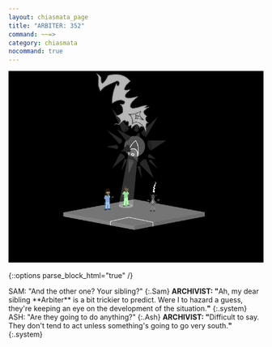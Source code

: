 ```yaml
---
layout: chiasmata_page
title: "ARBITER: 352"
command: ~~=>
category: chiasmata
nocommand: true
---
```


![352](/chiasmata/images/narrative/349.gif)

{::options parse_block_html="true" /}
<div class="dialogue">
SAM: "And the other one? Your sibling?" 
{:.Sam}
<b>ARCHIVIST: "</b>Ah, my dear sibling **Arbiter** is a bit trickier to predict. Were I to hazard a guess, they're keeping an eye on the development of the situation.<b>"</b> 
{:.system}
ASH: "Are they going to do anything?" 
{:.Ash}
<b>ARCHIVIST: "</b>Difficult to say. They don't tend to act unless something's going to go very south.<b>"</b> 
{:.system}
</div>